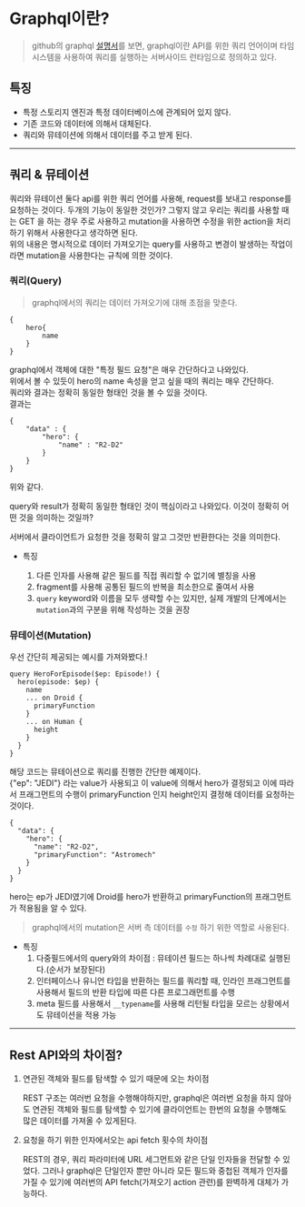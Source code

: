 # Graphql이란?

> github의 graphql [설명서](https://graphql-kr.github.io/learn/)를 보면, graphql이란 API를 위한 쿼리 언어이며 타임 시스템을 사용하여 쿼리를 실행하는 서버사이드 런타임으로 정의하고 있다.

## 특징

- 특정 스토리지 엔진과 특정 데이터베이스에 관계되어 있지 않다.
- 기존 코드와 데이터에 의해서 대체된다.
- 쿼리와 뮤테이션에 의해서 데이터를 주고 받게 된다.

---


## 쿼리 & 뮤테이션

쿼리와 뮤테이션 둘다 api를 위한 쿼리 언어를 사용해, request를 보내고 response를 요청하는 것이다. 두개의 기능이 동일한 것인가? 그렇지 않고 우리는 쿼리를 사용할 때는 GET 을 하는 경우 주로 사용하고 mutation을 사용하면 수정을 위한 action을 처리하기 위해서 사용한다고 생각하면 된다.<br>
위의 내용은 명시적으로 데이터 가져오기는 query를 사용하고 변경이 발생하는 작업이라면 mutation을 사용한다는 규칙에 의한 것이다.<br>

### 쿼리(Query)

> graphql에서의 쿼리는 데이터 가져오기에 대해 초점을 맞춘다.


```
{
    hero{
        name
    }
}
```
graphql에서 객체에 대한 "특정 필드 요청"은 매우 간단하다고 나와있다.<br>
위에서 볼 수 있듯이 hero의 name 속성을 얻고 싶을 때의 쿼리는 매우 간단하다.<br>
쿼리와 결과는 정확히 동일한 형태인 것을 볼 수 있을 것이다.<br>
결과는 
```
{
    "data" : {
        "hero": {
            "name" : "R2-D2"
        }
    }
}
```
위와 같다.<br>

query와 result가 정확히 동일한 형태인 것이 핵심이라고 나와있다. 이것이 정확히 어떤 것을 의미하는 것일까?<br>

서버에서 클라이언트가 요청한 것을 정확히 알고 그것만 반환한다는 것을 의미한다.<br>

- 특징

    1. 다른 인자를 사용해 같은 필드를 직접 쿼리할 수 없기에 별칭을 사용
    2. fragment를 사용해 공통된 필드의 반복을 최소한으로 줄여서 사용
    3. `query` keyword와 이름을 모두 생략할 수는 있지만, 실제 개발의 단계에서는 `mutation`과의 구분을 위해 작성하는 것을 권장

### 뮤테이션(Mutation) 

우선 간단히 제공되는 예시를 가져와봤다.!<br>
```
query HeroForEpisode($ep: Episode!) {
  hero(episode: $ep) {
    name
    ... on Droid {
      primaryFunction
    }
    ... on Human {
      height
    }
  }
}
```
해당 코드는 뮤테이션으로 쿼리를 진행한 간단한 예제이다.<br>
{"ep": "JEDI"} 라는 value가 사용되고 이 value에 의해서 hero가 결정되고 이에 따라서 프래그먼트의 수행이 primaryFunction 인지 height인지 결정해 데이터를 요청하는 것이다.<br>
```
{
  "data": {
    "hero": {
      "name": "R2-D2",
      "primaryFunction": "Astromech"
    }
  }
}
```
hero는 ep가 JEDI였기에 Droid를 hero가 반환하고 primaryFunction의 프래그먼트가 적용됨을 알 수 있다.<br>


> graphql에서의 mutation은 서버 측 데이터를 `수정` 하기 위한 역할로 사용된다.

- 특징
    1. 다중필드에서의 query와의 차이점 : 뮤테이션 필드는 하나씩 차례대로 실행된다.(순서가 보장된다)
    2. 인터페이스나 유니언 타입을 반환하는 필드를 쿼리할 때, 인라인 프래그먼트를 사용해서 필드의 반환 타입에 따른 다른 프로그래먼트를 수행
    3. meta 필드를 사용해서 `__typename`를 사용해 리턴될 타입을 모르는 상황에서도 뮤테이션을 적용 가능


---

## Rest API와의 차이점?

1. 연관된 객체와 필드를 탐색할 수 있기 때문에 오는 차이점

    REST 구조는 여러번 요청을 수행해야하지만, graphql은 여러번 요청을 하지 않아도 연관된 객체와 필드를 탐색할 수 있기에 클라이언트는 한번의 요청을 수행해도 많은 데이터를 가져올 수 있게된다.

2. 요청을 하기 위한 인자에서오는 api fetch 횟수의 차이점

    REST의 경우, 쿼리 파라미터에 URL 세그먼트와 같은 단일 인자들을 전달할 수 있었다. 그러나 graphql은 단일인자 뿐만 아니라 모든 필드와 중첩된 객체가 인자를 가질 수 있기에 여러번의 API fetch(가져오기 action 관련)를 완벽하게 대체가 가능하다.



